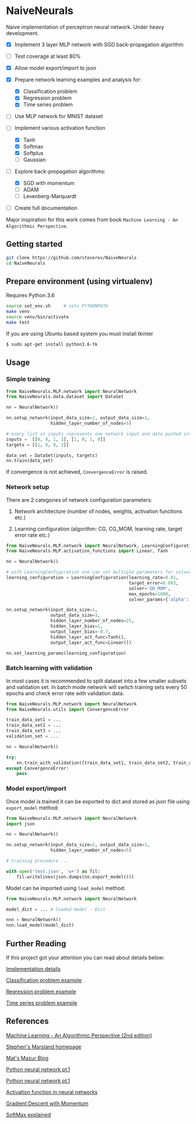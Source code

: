 NaiveNeurals
============

Naive implementation of perceptron neural network. Under heavy development.


- [X] Implement 3 layer MLP network with SGD back-propagation algorithm
- [ ] Test coverage at least 80%
- [X] Allow model export/import to json
- [X] Prepare network learning examples and analysis for:
    - [X] Classification problem
    - [X] Regression problem
    - [X] Time series problem
- [ ] Use MLP network for MNIST dataset
- [ ] Implement various activation function
    - [X] Tanh
    - [X] Softmax
    - [X] Softplus
    - [ ] Gaussian
- [ ] Explore back-propagation algorithms:
    - [X] SGD with momentum
    - [ ] ADAM
    - [ ] Levenberg-Marquardt
- [ ] Create full documentation


Major inspiration for this work comes from book ``Machine Learning - An Algorithmic Perspective``.


Getting started
---------------

```bash
git clone https://github.com/stovorov/NaiveNeurals
cd NaiveNeurals
```


Prepare environment (using virtualenv)
--------------------------------------

Requires Python 3.6

```bash
source set_env.sh     # sets PYTHONPATH
make venv
source venv/bin/activate
make test
```

If you are using Ubuntu based system you must install tkinter

```bash
$ sudo apt-get install python3.6-tk
```

Usage
-----

### Simple training

```python
from NaiveNeurals.MLP.network import NeuralNetwork
from NaiveNeurals.data.dataset import DataSet

nn = NeuralNetwork()

nn.setup_network(input_data_size=2, output_data_size=1,
                 hidden_layer_number_of_nodes=5)

# every list in inputs represents one network input and data pushed into network
inputs =  [[0, 0, 1, 1], [1, 0, 1, 0]]
targets = [[1, 0, 0, 1]]

data_set = DataSet(inputs, targets)
nn.train(data_set)
```

If convergence is not achieved, ``ConvergenceError`` is raised.

### Network setup

There are 2 categories of network configuration parameters:

1. Network architecture (number of nodes, weights, activation functions etc.)

2. Learning configuration (algorithm: CG, CG_MOM, learning rate, target error rate etc.)

```python
from NaiveNeurals.MLP.network import NeuralNetwork, LearningConfiguration
from NaiveNeurals.MLP.activation_functions import Linear, Tanh

nn = NeuralNetwork()

# with LearningConfiguration one can set multiple parameters for solver algorithm 
learning_configuration = LearningConfiguration(learning_rate=0.01,
                                               target_error=0.003,
                                               solver='GD_MOM',
                                               max_epochs=1000,
                                               solver_params={'alpha': 0.95})

nn.setup_network(input_data_size=1,
                 output_data_size=1,
                 hidden_layer_number_of_nodes=25,
                 hidden_layer_bias=1,
                 output_layer_bias=-0.7,
                 hidden_layer_act_func=Tanh(),
                 output_layer_act_func=Linear())

nn.set_learning_params(learning_configuration)
```

### Batch learning with validation

In most cases it is recommended to split dataset into a few smaller subsets and validation set.
In batch mode network will switch training sets every 50 epochs and check error rate with validation data.

```python
from NaiveNeurals.MLP.network import NeuralNetwork
from NaiveNeurals.utils import ConvergenceError

train_data_set1 = ...
train_data_set2 = ...
train_data_set3 = ...
validation_set = ...

nn = NeuralNetwork()

try:
    nn.train_with_validation([train_data_set1, train_data_set2, train_data_set3], validation_set)
except ConvergenceError:
    pass
```

### Model export/import

Once model is trained it can be exported to dict and stored as json file using ``export_model`` method:

```python
from NaiveNeurals.MLP.network import NeuralNetwork
import json

nn = NeuralNetwork()

nn.setup_network(input_data_size=2, output_data_size=1,
                 hidden_layer_number_of_nodes=5)

# training procedure ...

with open('test.json', 'w+') as fil:
    fil.writelines(json.dumps(nn.export_model()))
```

Model can be imported using ``load_model`` method:

```python
from NaiveNeurals.MLP.network import NeuralNetwork

model_dict = ... # loaded model - Dict

nnn = NeuralNetwork()
nnn.load_model(model_dict)
```

Further Reading
---------------

If this project got your attention you can read about details below:

[Implementation details](docs/implementation_details.md)

[Classification problem example](docs/classification.md)

[Regression problem example](docs/regression.md)

[Time series problem example](docs/time_series.md)


References
----------

[Machine Learning - An Algorithmic Perspective (2nd edition)](https://www.amazon.com/Machine-Learning-Algorithmic-Perspective-Recognition/dp/1466583282/ref=dp_ob_title_bk)

[Stephen's Marsland homepage](https://seat.massey.ac.nz/personal/s.r.marsland/mlbook.html)

[Mat's Mazur Blog](https://mattmazur.com/2015/03/17/a-step-by-step-backpropagation-example/)

[Python neural network pt.1](https://iamtrask.github.io/2015/07/12/basic-python-network/)

[Python neural network pt.1](https://iamtrask.github.io/2015/07/27/python-network-part2/)

[Activation function in neural networks](https://towardsdatascience.com/activation-functions-neural-networks-1cbd9f8d91d6)

[Gradient Descent with Momentum](http://www.cs.bham.ac.uk/~jxb/NN/l8.pdf)

[SoftMax explained](https://eli.thegreenplace.net/2016/the-softmax-function-and-its-derivative/)
